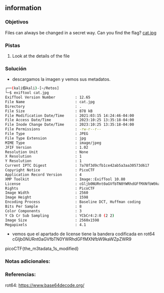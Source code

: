 ## information
### Objetivos 
Files can always be changed in a secret way. Can you find the flag? [cat.jpg](https://mercury.picoctf.net/static/149ab4b27d16922142a1e8381677d76f/cat.jpg)

### Pistas
1. Look at the details of the file

### Solución 

- descargamos la imagen y vemos sus metadatos.

``` bash
┌──(kali㉿kali)-[~/Retos]
└─$ exiftool cat.jpg
ExifTool Version Number         : 12.65
File Name                       : cat.jpg
Directory                       : .
File Size                       : 878 kB
File Modification Date/Time     : 2021:03:15 14:24:46-04:00
File Access Date/Time           : 2023:10:25 13:35:18-04:00
File Inode Change Date/Time     : 2023:10:25 13:35:18-04:00
File Permissions                : -rw-r--r--
File Type                       : JPEG
File Type Extension             : jpg
MIME Type                       : image/jpeg
JFIF Version                    : 1.02
Resolution Unit                 : None
X Resolution                    : 1
Y Resolution                    : 1
Current IPTC Digest             : 7a78f3d9cfb1ce42ab5a3aa30573d617
Copyright Notice                : PicoCTF
Application Record Version      : 4
XMP Toolkit                     : Image::ExifTool 10.80
License                         : cGljb0NURnt0aGVfbTN0YWRhdGFfMXNfbW9kaWZpZWR9
Rights                          : PicoCTF
Image Width                     : 2560
Image Height                    : 1598
Encoding Process                : Baseline DCT, Huffman coding
Bits Per Sample                 : 8
Color Components                : 3
Y Cb Cr Sub Sampling            : YCbCr4:2:0 (2 2)
Image Size                      : 2560x1598
Megapixels                      : 4.1

```

- vemos que el apartado de license tiene la bandera codificada en rot64
cGljb0NURnt0aGVfbTN0YWRhdGFfMXNfbW9kaWZpZWR9

picoCTF{the_m3tadata_1s_modified}

### Notas adicionales:

### Referencias:
rot64: https://www.base64decode.org/